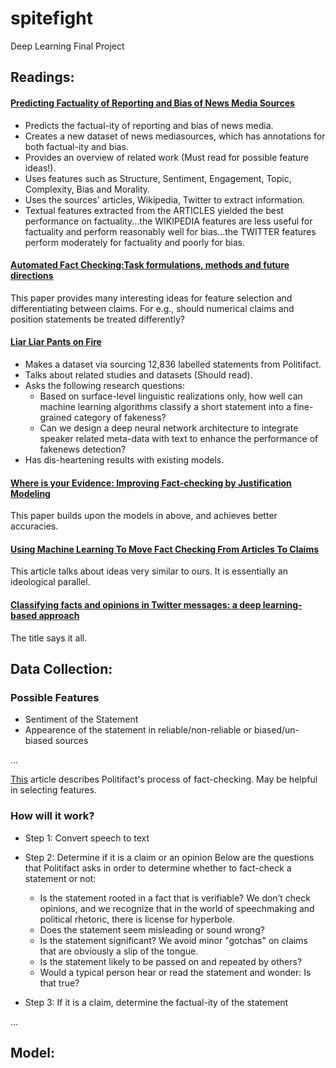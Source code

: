 # spitefight
Deep Learning Final Project

## Readings:

#### [Predicting Factuality of Reporting and Bias of News Media Sources](https://arxiv.org/pdf/1810.01765.pdf)
* Predicts the factual-ity of reporting and bias of news media.
* Creates a new dataset of news mediasources, which has annotations for both factual-ity and bias.
* Provides an overview of related work (Must read for possible feature ideas!).
* Uses features such as Structure, Sentiment, Engagement, Topic, Complexity, Bias and Morality.
* Uses the sources' articles, Wikipedia, Twitter to extract information.
* Textual features extracted from the ARTICLES yielded the best performance on factuality...the WIKIPEDIA features are less useful for factuality and perform reasonably well for bias...the TWITTER features perform moderately for factuality and poorly for bias.

#### [Automated Fact Checking:Task formulations, methods and future directions](https://www.aclweb.org/anthology/C18-1283.pdf) 
This paper provides many interesting ideas for feature selection and differentiating between claims. For e.g., should numerical claims and position statements be treated differently?

#### [Liar Liar Pants on Fire](https://arxiv.org/pdf/1705.00648.pdf)
* Makes a dataset via sourcing 12,836 labelled statements from Politifact.
* Talks about related studies and datasets (Should read).
* Asks the following research questions: 
  - Based on surface-level linguistic realizations only,  how  well  can  machine  learning  algorithms classify a short statement into a fine-grained category of fakeness?
  - Can we design a deep neural network architecture to integrate speaker related meta-data with text to enhance the performance of fakenews detection?
* Has dis-heartening results with existing models. 

#### [Where is your Evidence: Improving Fact-checking by Justification Modeling](https://www.aclweb.org/anthology/W18-5513.pdf)
This paper builds upon the models in above, and achieves better accuracies.

#### [Using Machine Learning To Move Fact Checking From Articles To Claims](https://www.forbes.com/sites/kalevleetaru/2019/06/25/using-machine-learning-to-move-fact-checking-from-articles-to-claims/#ccdec1b48869) 
This article talks about ideas very similar to ours. It is essentially an ideological parallel.

#### [Classifying facts and opinions in Twitter messages: a deep learning-based approach](https://www.tandfonline.com/doi/full/10.1080/2573234X.2018.1506687)
The title says it all. 


## Data Collection:

### Possible Features
* Sentiment of the Statement
* Appearence of the statement in reliable/non-reliable or biased/un-biased sources

...

[This](https://www.politifact.com/truth-o-meter/article/2014/aug/20/7-steps-better-fact-checking/) article describes Politifact's process of fact-checking. May be helpful in selecting features.

### How will it work?
* Step 1: Convert speech to text
* Step 2: Determine if it is a claim or an opinion Below are the questions that Politifact asks in order to determine whether to fact-check a statement or not:
    - Is the statement rooted in a fact that is verifiable? We don’t check opinions, and we recognize that in the world of
    speechmaking and political rhetoric, there is license for hyperbole.
    - Does the statement seem misleading or sound wrong?
    - Is the statement significant? We avoid minor "gotchas" on claims that are obviously a slip of the tongue.
    - Is the statement likely to be passed on and repeated by others?
    - Would a typical person hear or read the statement and wonder: Is that true?

* Step 3: If it is a claim, determine the factual-ity of the statement

...

## Model:

